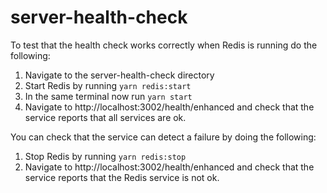 # server-health-check

To test that the health check works correctly when Redis is running do the following:

1. Navigate to the server-health-check directory
2. Start Redis by running `yarn redis:start`
3. In the same terminal now run `yarn start`
4. Navigate to http://localhost:3002/health/enhanced and check that the service reports that all services are ok.

You can check that the service can detect a failure by doing the following:

1. Stop Redis by running `yarn redis:stop`
2. Navigate to http://localhost:3002/health/enhanced and check that the service reports that the Redis service is not ok.